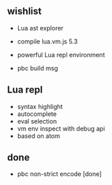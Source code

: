

## wishlist

* Lua ast explorer

* compile lua.vm.js 5.3

* powerful Lua repl environment

* pbc build msg

## Lua repl

* syntax highlight
* autocomplete
* eval selection
* vm env inspect with debug api
* based on atom

## done

* pbc non-strict encode [done]
